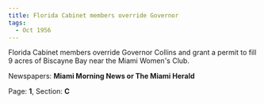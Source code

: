 ```yaml
---  
title: Florida Cabinet members override Governor  
tags:  
  - Oct 1956  
---  
```

  
Florida Cabinet members override Governor Collins and grant a permit to fill 9 acres of Biscayne Bay near the Miami Women's Club.  
  
Newspapers: **Miami Morning News or The Miami Herald**  
  
Page: **1**, Section: **C** 
